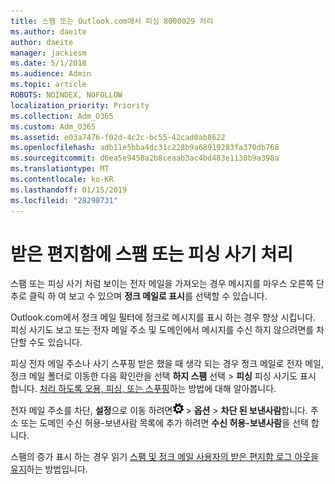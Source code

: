 ```yaml
---
title: 스팸 또는 Outlook.com에서 피싱 8000029 처리
ms.author: daeite
author: daeite
manager: jackiesm
ms.date: 5/1/2018
ms.audience: Admin
ms.topic: article
ROBOTS: NOINDEX, NOFOLLOW
localization_priority: Priority
ms.collection: Adm_O365
ms.custom: Adm_O365
ms.assetid: e03a7476-f02d-4c2c-bc55-42cad0ab8622
ms.openlocfilehash: adb11e5bba4dc31c228b9a68919283fa370db768
ms.sourcegitcommit: d6ea5e9458a2b8ceaab3ac4bd483e1130b9a398a
ms.translationtype: MT
ms.contentlocale: ko-KR
ms.lasthandoff: 01/15/2019
ms.locfileid: "28298731"
---
```

# <a name="deal-with-spam-or-phishing-scams-in-your-inbox"></a>받은 편지함에 스팸 또는 피싱 사기 처리

스팸 또는 피싱 사기 처럼 보이는 전자 메일을 가져오는 경우 메시지를 마우스 오른쪽 단추로 클릭 하 여 보고 수 있으며 **정크 메일로 표시**를 선택할 수 있습니다. 
  
Outlook.com에서 정크 메일 필터에 정크로 메시지를 표시 하는 경우 향상 시킵니다. 피싱 사기도 보고 또는 전자 메일 주소 및 도메인에서 메시지를 수신 하지 않으려면를 차단할 수도 있습니다.
  
피싱 전자 메일 주소나 사기 스푸핑 받은 했을 때 생각 되는 경우 정크 메일로 전자 메일, 정크 메일 폴더로 이동한 다음 확인란을 선택 **하지 스팸** 선택 \> **피싱** 피싱 사기도 표시 합니다. [처리 하도록 오용, 피싱, 또는 스푸핑](https://go.microsoft.com/fwlink/p/?linkid=873139)하는 방법에 대해 알아봅니다.
  
전자 메일 주소를 차단, **설정**으로 이동 하려면![설정](media/f4b2e798-fff1-4a14-931f-5677a4543b58.png) \> **옵션** \> **차단 된 보낸사람**합니다. 주소 또는 도메인 수신 허용-보낸사람 목록에 추가 하려면 **수신 허용-보낸사람**을 선택 합니다. 
  
스팸의 증가 표시 하는 경우 읽기 [스팸 및 정크 메일 사용자의 받은 편지함 로그 아웃을 유지](https://go.microsoft.com/fwlink/p/?linkid=873140)하는 방법입니다.
  

